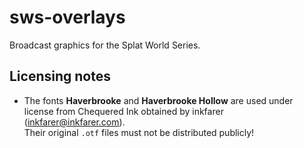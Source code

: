 # sws-overlays

Broadcast graphics for the Splat World Series.

## Licensing notes

- The fonts **Haverbrooke** and **Haverbrooke Hollow** are used under license from Chequered Ink obtained by inkfarer (inkfarer@inkfarer.com).  
  Their original `.otf` files must not be distributed publicly!
